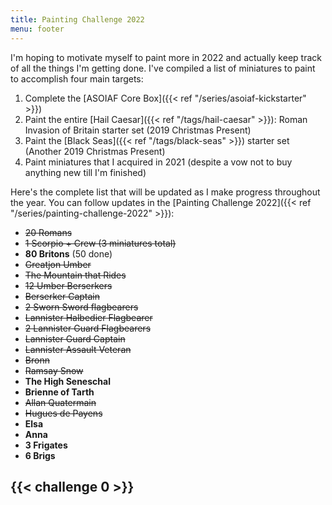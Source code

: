 ```yaml
---
title: Painting Challenge 2022
menu: footer
---
```


I'm hoping to motivate myself to paint more in 2022 and actually keep track of all the things I'm getting done. I've compiled a list of miniatures to paint to accomplish four main targets:

1. Complete the [ASOIAF Core Box]({{< ref "/series/asoiaf-kickstarter" >}})
2. Paint the entire [Hail Caesar]({{< ref "/tags/hail-caesar" >}}): Roman Invasion of Britain starter set (2019 Christmas Present)
3. Paint the [Black Seas]({{< ref "/tags/black-seas" >}}) starter set (Another 2019 Christmas Present)
4. Paint miniatures that I acquired in 2021 (despite a vow not to buy anything new till I'm finished)

Here's the complete list that will be updated as I make progress throughout the year. You can follow updates in the [Painting Challenge 2022]({{< ref "/series/painting-challenge-2022" >}}):

* ~~20 Romans~~
* ~~1 Scorpio + Crew (3 miniatures total)~~
* **80 Britons** (50 done)
* ~~Greatjon Umber~~
* ~~The Mountain that Rides~~
* ~~12 Umber Berserkers~~
* ~~Berserker Captain~~
* ~~2 Sworn Sword flagbearers~~
* ~~Lannister Halbedier Flagbearer~~
* ~~2 Lannister Guard Flagbearers~~
* ~~Lannister Guard Captain~~
* ~~Lannister Assault Veteran~~
* ~~Bronn~~
* ~~Ramsay Snow~~
* **The High Seneschal**
* **Brienne of Tarth**
* ~~Allan Quatermain~~
* ~~Hugues de Payens~~
* **Elsa**
* **Anna**
* **3 Frigates**
* **6 Brigs**

## {{< challenge 0 >}}
